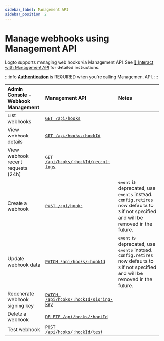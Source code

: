 ```yaml
---
sidebar_label: Management API
sidebar_position: 2
---
```


# Manage webhooks using Management API

Logto supports managing web hooks via Management API. See [🚝 Interact with Management API](/docs/recipes/interact-with-management-api/) for detailed instructions.

:::info
[**Authentication**](../../../docs/references/core/README.mdx#authentication) is REQUIRED when you're calling Management API.
:::

| Admin Console - Webhook Management | Management API                                                                                                                  | Notes                                                                                                                                      |
| :--------------------------------- | :------------------------------------------------------------------------------------------------------------------------------ | :----------------------------------------------------------------------------------------------------------------------------------------- |
| List webhooks                      | <a href="/api/#tag/Hooks/paths/~1api~1hooks/get" target="_blank"> `GET /api/hooks`</a>                                          |                                                                                                                                            |
| View webhook details               | <a href="/api/#tag/Hooks/paths/~1api~1hooks~1:id/get" target="_blank">`GET /api/hooks/:hookId`</a>                              |                                                                                                                                            |
| View webhook recent requests (24h) | <a href="/api/#tag/Hooks/paths/~1api~1hooks~1:id~1recent-logs/get" target="_blank">`GET /api/hooks/:hookId/recent-logs`</a>     |                                                                                                                                            |
| Create a webhook                   | <a href="/api/#tag/Hooks/paths/~1api~1hooks/post" target="_blank">`POST /api/hooks`</a>                                         | `event` is deprecated, use `events` instead.<br />`config.retires` now defaults to `3` if not specified and will be removed in the future. |
| Update webhook data                | <a href="/api/#tag/Hooks/paths/~1api~1hooks~1:id/patch" target="_blank">`PATCH /api/hooks/:hookId`</a>                          | `event` is deprecated, use `events` instead.<br />`config.retires` now defaults to `3` if not specified and will be removed in the future. |
| Regenerate webhook signing key     | <a href="/api/#tag/Hooks/paths/~1api~1hooks~1:id~1signing-key/patch" target="_blank">`PATCH /api/hooks/:hookId/signing-key`</a> |                                                                                                                                            |
| Delete a webhook                   | <a href="/api/#tag/Hooks/paths/~1api~1hooks~1:id/delete" target="_blank">`DELETE /api/hooks/:hookId`</a>                        |                                                                                                                                            |
| Test webhook                       | <a href="/api/#tag/Hooks/paths/~1api~1hooks~1:id~1test/post" target="_blank">`POST /api/hooks/:hookId/test`</a>                 |                                                                                                                                            |
